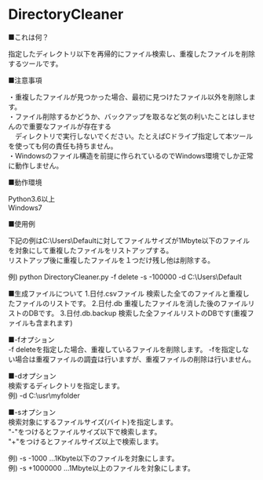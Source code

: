 # DirectoryCleaner

■これは何？

指定したディレクトリ以下を再帰的にファイル検索し、重複したファイルを削除するツールです。<br>

■注意事項

・重複したファイルが見つかった場合、最初に見つけたファイル以外を削除します。<br>
・ファイル削除するかどうか、バックアップを取るなど気の利いたことはしませんので重要なファイルが存在する<br>
　ディレクトリで実行しないでください。たとえばCドライブ指定して本ツールを使っても何の責任も持ちません。<br>
・Windowsのファイル構造を前提に作られているのでWindows環境でしか正常に動作しません。<br>

■動作環境<br>

Python3.6以上<br>
Windows7<br>

■使用例<br>

下記の例はC:\Users\Defaultに対してファイルサイズが1Mbyte以下のファイルを対象にして重複したファイルをリストアップする。<br>
リストアップ後に重複したファイルを１つだけ残し他は削除する。<br>

例) python DirectoryCleaner.py -f delete -s -100000 -d C:\Users\Default


■生成ファイルについて
1.日付.csvファイル 検索した全てのファイルと重複したファイルのリストです。
2.日付.db 重複したファイルを消した後のファイルリストのDBです。
3.日付.db.backup 検索した全ファイルリストのDBです(重複ファイルも含まれます)


■-fオプション<br>
-f deleteを指定した場合、重複しているファイルを削除します。
-fを指定しない場合は重複ファイルの調査は行いますが、重複ファイルの削除は行いません。

■-dオプション<br>
検索するディレクトリを指定します。<br>
例) -d C:\usr\myfolder<br>

■-sオプション<br>
検索対象にするファイルサイズ(バイト)を指定します。<br>
"-"をつけるとファイルサイズ以下で検索します。<br>
"+"をつけるとファイルサイズ以上で検索します。<br>

例) -s -1000  …1Kbyte以下のファイルを対象にします。<br>
例) -s +1000000  …1Mbyte以上のファイルを対象にします。<br>


